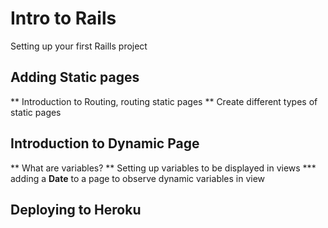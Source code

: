 # Intro to Rails
 Setting up your first Raills project

## Adding Static pages
** Introduction to Routing, routing static pages
** Create different types of static pages

## Introduction to Dynamic Page
** What are variables?
** Setting up variables to be displayed in views
*** adding a **Date** to a page to observe dynamic variables in view

## Deploying to Heroku